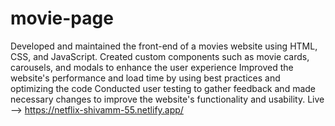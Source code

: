 # movie-page
Developed and maintained the front-end of a movies website using HTML, CSS, and JavaScript.
Created custom components such as movie cards, carousels, and modals to enhance the user experience
Improved the website's performance and load time by using best practices and optimizing the code
Conducted user testing to gather feedback and made necessary changes to improve the website's functionality and usability.
Live --> https://netflix-shivamm-55.netlify.app/
